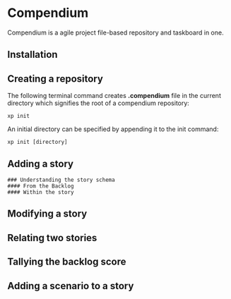 # Compendium

Compendium is a agile project file-based repository and taskboard in one. 

## Installation
## Creating a repository

The following terminal command creates **.compendium** file in the current directory which signifies the root of a compendium repository:

`xp init`

An initial directory can be specified by appending it to the init command:

`xp init [directory]`

## Adding a story
	### Understanding the story schema
	#### From the Backlog
	#### Within the story
## Modifying a story
## Relating two stories
## Tallying the backlog score
## Adding a scenario to a story


